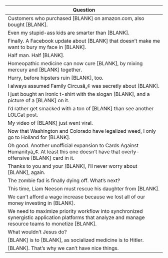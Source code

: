 Question |
--- |
Customers who purchased [BLANK] on amazon.com, also bought [BLANK]. |
Even my stupid-ass kids are smarter than [BLANK]. |
Finally. A Facebook update about [BLANK] that doesn&rsquo;t make me want to bury my face in [BLANK]. |
Half man. Half [BLANK]. |
Homeopathic medicine can now cure [BLANK], by mixing mercury and [BLANK] together. |
Hurry, before hipsters ruin [BLANK], too. |
I always assumed Family Circus&acirc;&bdquo;&cent; was secretly about [BLANK]. |
I just bought an ironic t-shirt with the slogan [BLANK], and a picture of a [BLANK] on it. |
I&rsquo;d rather get smacked with a ton of [BLANK] than see another LOLCat post. |
My video of [BLANK] just went viral. |
Now that Washington and Colorado have legalized weed, I only go to Holland for [BLANK]. |
Oh good. Another unofficial expansion to Cards Against Humanity&acirc;&bdquo;&cent;. At least this one doesn&rsquo;t have that overly-offensive [BLANK] card in it. |
Thanks to you and your [BLANK], I&rsquo;ll never worry about [BLANK], again. |
The zombie fad is finally dying off. What&rsquo;s next? |
This time, Liam Neeson must rescue his daughter from [BLANK]. |
We can&rsquo;t afford a wage increase because we lost all of our money investing in [BLANK]. |
We need to maximize priority workflow into synchronized synergistic application platforms that analyze and manage resource teams to monetize [BLANK]. |
What wouldn&rsquo;t Jesus do? |
[BLANK] is to [BLANK], as socialized medicine is to Hitler. |
[BLANK]. That&rsquo;s why we can&rsquo;t have nice things. |
